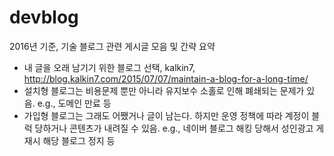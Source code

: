 # devblog
2016년 기준, 기술 블로그 관련 게시글 모음 및 간략 요약
 - 내 글을 오래 남기기 위한 블로그 선택, kalkin7, http://blog.kalkin7.com/2015/07/07/maintain-a-blog-for-a-long-time/ 
  - 설치형 블로그는 비용문제 뿐만 아니라 유지보수 소홀로 인해 폐쇄되는 문제가 있음. e.g., 도메인 만료 등
  - 가입형 블로그는 그래도 어쨌거나 글이 남는다. 하지만 운영 정책에 따라 계정이 블럭 당하거나 콘텐츠가 내려질 수 있음. e.g., 네이버 블로그 해킹 당해서 성인광고 게재시 해당 블로그 정지 등
